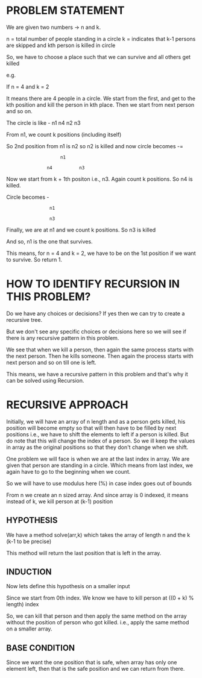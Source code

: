 # PROBLEM STATEMENT

We are given two numbers -> n and k.

n = total number of people standing in a circle
k = indicates that k-1 persons are skipped and kth person is killed in circle

So, we have to choose a place such that we can survive and all others get killed

e.g. 

If n = 4 and k = 2

It means there are 4 people in a circle. We start from the first, and get to the kth position and kill the person in kth place. Then we start from next person and so on.

The circle is like -
                    n1
                n4       n2
                    n3


From n1, we count k positions (including itself)

So 2nd position from n1 is n2 so n2 is killed and now circle becomes -= 

                        n1
                                
                   n4          n3


Now we start from k + 1th positon i.e., n3. Again count k positions. So n4 is killed.

Circle becomes - 

                    n1

                    n3


Finally, we are at n1 and we count k positions. So n3 is killed

And so, n1 is the one that survives.

This means, for n = 4 and k = 2, we have to be on the 1st position if we want to survive. So return 1.

# HOW TO IDENTIFY RECURSION IN THIS PROBLEM?

Do we have any choices or decisions? If yes then we can try to create a recursive tree.

But we don't see any specific choices or decisions here so we will see if there is any recursive pattern in this problem.

We see that when we kill a person, then again the same process starts with the next person. Then he kills someone. Then again the process starts with next person and so on till one is left.

This means, we have a recursive pattern in this problem and that's why it can be solved using Recursion.



# RECURSIVE APPROACH

Initially, we will have an array of n length and as a person gets killed, his position will become empty so that will then have to be filled by next positions i.e., we have to shift the elements to left if a person is killed. But do note that this will change the index of a person. So we ill keep the values in array as the original positions so that they don't change when we shift.


One problem we will face is when we are at the last index in array. We are given that person are standing in a circle. Which means from last index, we again have to go to the beginning when we count.

So we will have to use modulus here (%) in case index goes out of bounds

From n we create an n sized array.
And since array is 0 indexed, it means instead of k, we kill person at (k-1) position

## HYPOTHESIS

We have a method solve(arr,k) which takes the array of length n and the k (k-1 to be precise)

This method will return the last position that is left in the array.

## INDUCTION

Now lets define this hypothesis on a smaller input

Since we start from 0th index. We know we have to kill person at 
         ((0 + k) % length) index

So, we can kill that person and then apply the same method on the array without the position of person who got killed. i.e., apply the same method on a smaller array.


## BASE CONDITION

Since we want the one position that is safe, when array has only one element left, then that is the safe position and we can return from there.



